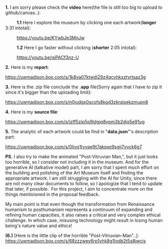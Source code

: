 **1.** I am sorry please check the **video** here(the file is still too big to upload to github/canvas..):

&emsp; &emsp; **1.1** Here I explore the museum by clicking one each artwork(**longer** 3:31 intotal):
   
&emsp; &emsp; https://youtu.be/KYwbJe3MnJw
   
&emsp; &emsp; **1.2** Here I go faster without clicking (**shorter** 2:05 intotal):
   
&emsp; &emsp; https://youtu.be/qjPACf3nz-U

**2.** Here is my **report**:

https://uwmadison.box.com/s/1k8va07ktwdi29z4qcvhkxztyrtsaz3g

**3.** Here is the .zip file conclude the **.app** file(Sorry again that I have to zip it since it's bigger than the uploading limit):

https://uwmadison.box.com/s/n0judgs0scofs8kgd3zkrqjsekzmupn8

**4.** Here is my **source file**:

https://uwmadison.box.com/s/jzff5zip5p9ldgjq8ypm3b2djq5e91ug

**5.** The analytic of each artwork could be find in "**data.json**"'s description part:

https://uwmadison.box.com/s/0livq1tyvae9t7akqxe9sgij7vvck6g7

**PS.** I also try to make the animated "Post-Vitruvian Man,", but it just looks too horrible, so I consider not including it in the museum. And for the generative AI (talkative model) part, I am sorry that I spent much effort on the building and polishing of the Art Museum itself and finding the appropriate artwork. I am still struggling with the AI for Unity, since there are not many clear documents to follow, so I apologize that I tend to update that later, if possible. 
For this project, I aim to concentrate more on the things mentioioned in the proposal feedback.

My main point is that even though the transformation from Renaissance humanism to posthumanism represents a continuum of expanding and refining human capacities, it also raises a critical and very complex ethical challenge. In which case, misusing technology might result in losing human being's nature value and ethics!

**(6.)** [Here is the little clip of the horrible "Post-Vitruvian-Man"..]:
https://uwmadison.box.com/s/68zzzwev6rp1vhk8g1lodb2t5s8jwcjs


